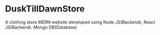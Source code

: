 # DuskTillDawnStore

A clothing store MERN website developed using Node JS(Backend), React JS(Backend). Mongo DB(Database)
